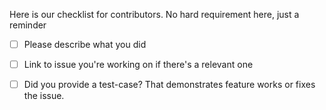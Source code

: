 Here is our checklist for contributors. No hard requirement here, just a reminder

- [ ] Please describe what you did

- [ ] Link to issue you're working on if there's a relevant one

- [ ] Did you provide a test-case? That demonstrates feature works or fixes the issue.
